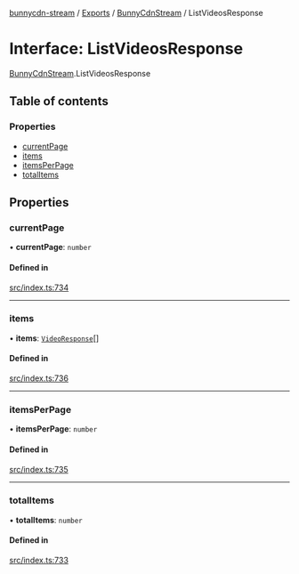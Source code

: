 [bunnycdn-stream](../README.md) / [Exports](../modules.md) / [BunnyCdnStream](../modules/BunnyCdnStream.md) / ListVideosResponse

# Interface: ListVideosResponse

[BunnyCdnStream](../modules/BunnyCdnStream.md).ListVideosResponse

## Table of contents

### Properties

- [currentPage](BunnyCdnStream.ListVideosResponse.md#currentpage)
- [items](BunnyCdnStream.ListVideosResponse.md#items)
- [itemsPerPage](BunnyCdnStream.ListVideosResponse.md#itemsperpage)
- [totalItems](BunnyCdnStream.ListVideosResponse.md#totalitems)

## Properties

### currentPage

• **currentPage**: `number`

#### Defined in

[src/index.ts:734](https://github.com/dan-online/bunnycdn-stream/blob/64b6038/src/index.ts#L734)

___

### items

• **items**: [`VideoResponse`](BunnyCdnStream.VideoResponse.md)[]

#### Defined in

[src/index.ts:736](https://github.com/dan-online/bunnycdn-stream/blob/64b6038/src/index.ts#L736)

___

### itemsPerPage

• **itemsPerPage**: `number`

#### Defined in

[src/index.ts:735](https://github.com/dan-online/bunnycdn-stream/blob/64b6038/src/index.ts#L735)

___

### totalItems

• **totalItems**: `number`

#### Defined in

[src/index.ts:733](https://github.com/dan-online/bunnycdn-stream/blob/64b6038/src/index.ts#L733)
